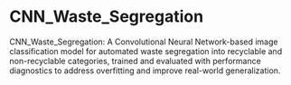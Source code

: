 # CNN_Waste_Segregation


CNN_Waste_Segregation: A Convolutional Neural Network-based image classification model for automated waste segregation into recyclable and non-recyclable categories, trained and evaluated with performance diagnostics to address overfitting and improve real-world generalization.
